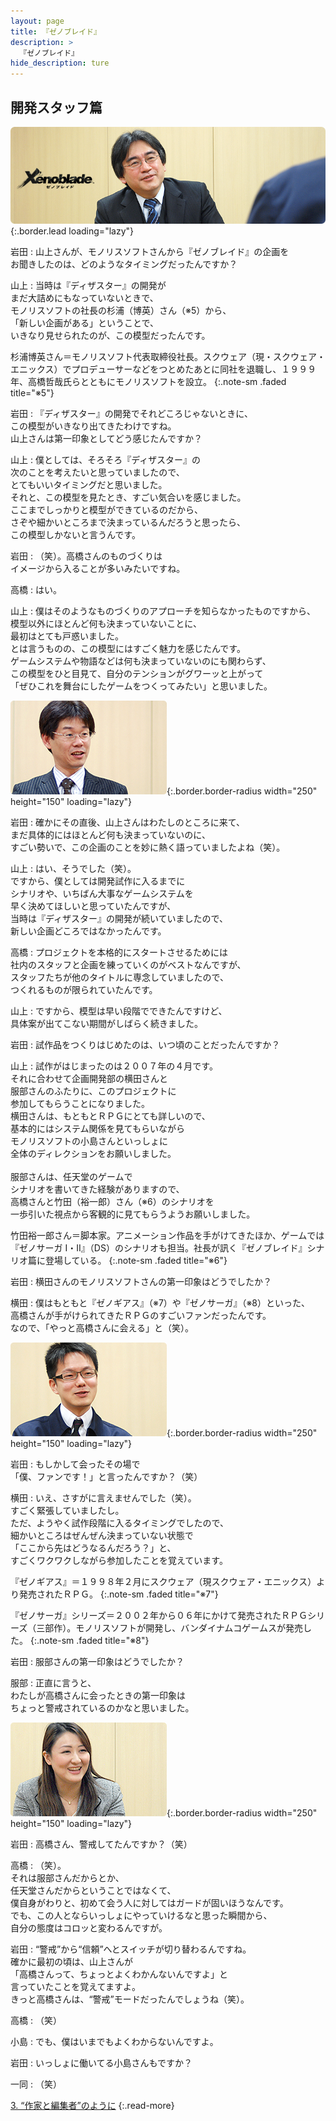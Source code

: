 ```yaml
---
layout: page
title: 『ゼノブレイド』
description: >
  『ゼノブレイド』
hide_description: ture
---
```


## 開発スタッフ篇

![](/interviews/jp/wii/sx4j/vol3/img/mainvisual2.jpg){:.border.lead loading="lazy"}

岩田
: 山上さんが、モノリスソフトさんから『ゼノブレイド』の企画を<br>お聞きしたのは、どのようなタイミングだったんですか？

山上
: 当時は『ディザスター』の開発が<br>まだ大詰めにもなっていないときで、<br>モノリスソフトの社長の杉浦（博英）さん（※5）から、<br>「新しい企画がある」ということで、<br>いきなり見せられたのが、この模型だったんです。

杉浦博英さん＝モノリスソフト代表取締役社長。スクウェア（現・スクウェア・エニックス）でプロデューサーなどをつとめたあとに同社を退職し、１９９９年、高橋哲哉氏らとともにモノリスソフトを設立。
{:.note-sm .faded title="※5"}

岩田
: 『ディザスター』の開発でそれどころじゃないときに、<br>この模型がいきなり出てきたわけですね。<br>山上さんは第一印象としてどう感じたんですか？

山上
: 僕としては、そろそろ『ディザスター』の<br>次のことを考えたいと思っていましたので、<br>とてもいいタイミングだと思いました。<br>それと、この模型を見たとき、すごい気合いを感じました。<br>ここまでしっかりと模型ができているのだから、<br>さぞや細かいところまで決まっているんだろうと思ったら、<br>この模型しかないと言うんです。

岩田
: （笑）。高橋さんのものづくりは<br>イメージから入ることが多いみたいですね。

高橋
: はい。

山上
: 僕はそのようなものづくりのアプローチを知らなかったものですから、<br>模型以外にほとんど何も決まっていないことに、<br>最初はとても戸惑いました。<br>とは言うものの、この模型にはすごく魅力を感じたんです。<br>ゲームシステムや物語などは何も決まっていないのにも関わらず、<br>この模型をひと目見て、自分のテンションがグワーッと上がって<br>「ぜひこれを舞台にしたゲームをつくってみたい」と思いました。

![](/interviews/jp/wii/sx4j/vol3/img/photo004.jpg){:.border.border-radius width="250" height="150" loading="lazy"}

岩田
: 確かにその直後、山上さんはわたしのところに来て、<br>まだ具体的にはほとんど何も決まっていないのに、<br>すごい勢いで、この企画のことを妙に熱く語っていましたよね（笑）。

山上
: はい、そうでした（笑）。<br>ですから、僕としては開発試作に入るまでに<br>シナリオや、いちばん大事なゲームシステムを<br>早く決めてほしいと思っていたんですが、<br>当時は『ディザスター』の開発が続いていましたので、<br>新しい企画どころではなかったんです。

高橋
: プロジェクトを本格的にスタートさせるためには<br>社内のスタッフと企画を練っていくのがベストなんですが、<br>スタッフたちが他のタイトルに専念していましたので、<br>つくれるものが限られていたんです。

山上
: ですから、模型は早い段階でできたんですけど、<br>具体案が出てこない期間がしばらく続きました。

岩田
: 試作品をつくりはじめたのは、いつ頃のことだったんですか？

山上
: 試作がはじまったのは２００７年の４月です。<br>それに合わせて企画開発部の横田さんと<br>服部さんのふたりに、このプロジェクトに<br>参加してもらうことになりました。<br>横田さんは、もともとＲＰＧにとても詳しいので、<br>基本的にはシステム関係を見てもらいながら<br>モノリスソフトの小島さんといっしょに<br>全体のディレクションをお願いしました。<br>&nbsp;<br>服部さんは、任天堂のゲームで<br>シナリオを書いてきた経験がありますので、<br>高橋さんと竹田（裕一郎）さん（※6）のシナリオを<br>一歩引いた視点から客観的に見てもらうようお願いしました。

竹田裕一郎さん＝脚本家。アニメーション作品を手がけてきたほか、ゲームでは『ゼノサーガ I・II』（DS）のシナリオも担当。社長が訊く『ゼノブレイド』シナリオ篇に登場している。
{:.note-sm .faded title="※6"}

岩田
: 横田さんのモノリスソフトさんの第一印象はどうでしたか？

横田
: 僕はもともと『ゼノギアス』（※7）や『ゼノサーガ』（※8）といった、<br>高橋さんが手がけられてきたＲＰＧのすごいファンだったんです。<br>なので、「やっと高橋さんに会える」と（笑）。

![](/interviews/jp/wii/sx4j/vol3/img/photo005.jpg){:.border.border-radius width="250" height="150" loading="lazy"}

岩田
: もしかして会ったその場で<br>「僕、ファンです！」と言ったんですか？（笑）

横田
: いえ、さすがに言えませんでした（笑）。<br>すごく緊張していましたし。<br>ただ、ようやく試作段階に入るタイミングでしたので、<br>細かいところはぜんぜん決まっていない状態で<br>「ここから先はどうなるんだろう？」と、<br>すごくワクワクしながら参加したことを覚えています。

『ゼノギアス』＝１９９８年２月にスクウェア（現スクウェア・エニックス）より発売されたＲＰＧ。
{:.note-sm .faded title="※7"}

『ゼノサーガ』シリーズ＝２００２年から０６年にかけて発売されたＲＰＧシリーズ（三部作）。モノリスソフトが開発し、バンダイナムコゲームスが発売した。
{:.note-sm .faded title="※8"}

岩田
: 服部さんの第一印象はどうでしたか？

服部
: 正直に言うと、<br>わたしが高橋さんに会ったときの第一印象は<br>ちょっと警戒されているのかなと思いました。

![](/interviews/jp/wii/sx4j/vol3/img/photo006.jpg){:.border.border-radius width="250" height="150" loading="lazy"}

岩田
: 高橋さん、警戒してたんですか？（笑）

高橋
: （笑）。<br>それは服部さんだからとか、<br>任天堂さんだからということではなくて、<br>僕自身がわりと、初めて会う人に対してはガードが固いほうなんです。<br>でも、この人とならいっしょにやっていけるなと思った瞬間から、<br>自分の態度はコロッと変わるんですが。

岩田
: “警戒”から“信頼”へとスイッチが切り替わるんですね。<br>確かに最初の頃は、山上さんが<br>「高橋さんって、ちょっとよくわかんないんですよ」と<br>言っていたことを覚えてますよ。<br>きっと高橋さんは、“警戒”モードだったんでしょうね（笑）。

高橋
: （笑）

小島
: でも、僕はいまでもよくわからないんですよ。

岩田
: いっしょに働いてる小島さんもですか？

一同
: （笑）

[3. “作家と編集者”のように](3.md)
{:.read-more}


